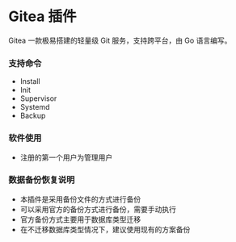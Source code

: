 Gitea 插件
======

Gitea 一款极易搭建的轻量级 Git 服务，支持跨平台，由 Go 语言编写。

### 支持命令
- Install
- Init
- Supervisor
- Systemd
- Backup

### 软件使用
- 注册的第一个用户为管理用户

### 数据备份恢复说明
- 本插件是采用备份文件的方式进行备份
- 可以采用官方的备份方式进行备份，需要手动执行
- 官方备份方式主要用于数据库类型迁移
- 在不迁移数据库类型情况下，建议使用现有的方案备份
